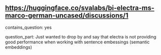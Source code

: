 ## https://huggingface.co/svalabs/bi-electra-ms-marco-german-uncased/discussions/1

contains_question: yes

question_part: Just wanted to drop by and say that electra is not providing good performance when working with sentence embessings (semantic embeddings)